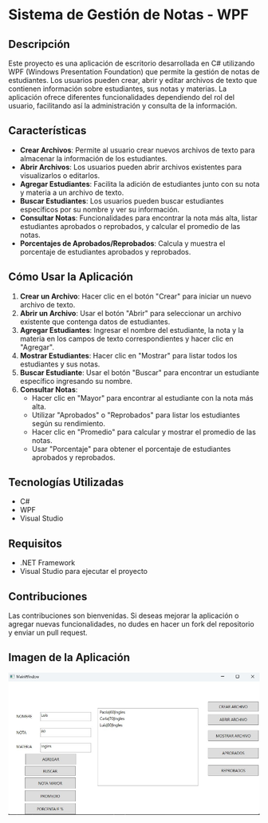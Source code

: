 # **Sistema de Gestión de Notas - WPF**

## **Descripción**
Este proyecto es una aplicación de escritorio desarrollada en C# utilizando WPF (Windows Presentation Foundation) que permite la gestión de notas de estudiantes. Los usuarios pueden crear, abrir y editar archivos de texto que contienen información sobre estudiantes, sus notas y materias. La aplicación ofrece diferentes funcionalidades dependiendo del rol del usuario, facilitando así la administración y consulta de la información.

## **Características**
- **Crear Archivos**: Permite al usuario crear nuevos archivos de texto para almacenar la información de los estudiantes.
- **Abrir Archivos**: Los usuarios pueden abrir archivos existentes para visualizarlos o editarlos.
- **Agregar Estudiantes**: Facilita la adición de estudiantes junto con su nota y materia a un archivo de texto.
- **Buscar Estudiantes**: Los usuarios pueden buscar estudiantes específicos por su nombre y ver su información.
- **Consultar Notas**: Funcionalidades para encontrar la nota más alta, listar estudiantes aprobados o reprobados, y calcular el promedio de las notas.
- **Porcentajes de Aprobados/Reprobados**: Calcula y muestra el porcentaje de estudiantes aprobados y reprobados.

## **Cómo Usar la Aplicación**
1. **Crear un Archivo**: Hacer clic en el botón "Crear" para iniciar un nuevo archivo de texto.
2. **Abrir un Archivo**: Usar el botón "Abrir" para seleccionar un archivo existente que contenga datos de estudiantes.
3. **Agregar Estudiantes**: Ingresar el nombre del estudiante, la nota y la materia en los campos de texto correspondientes y hacer clic en "Agregar".
4. **Mostrar Estudiantes**: Hacer clic en "Mostrar" para listar todos los estudiantes y sus notas.
5. **Buscar Estudiante**: Usar el botón "Buscar" para encontrar un estudiante específico ingresando su nombre.
6. **Consultar Notas**: 
   - Hacer clic en "Mayor" para encontrar al estudiante con la nota más alta.
   - Utilizar "Aprobados" o "Reprobados" para listar los estudiantes según su rendimiento.
   - Hacer clic en "Promedio" para calcular y mostrar el promedio de las notas.
   - Usar "Porcentaje" para obtener el porcentaje de estudiantes aprobados y reprobados.

## **Tecnologías Utilizadas**
- C#
- WPF
- Visual Studio

## **Requisitos**
- .NET Framework
- Visual Studio para ejecutar el proyecto

## **Contribuciones**
Las contribuciones son bienvenidas. Si deseas mejorar la aplicación o agregar nuevas funcionalidades, no dudes en hacer un fork del repositorio y enviar un pull request.

## **Imagen de la Aplicación**
![Captura de Pantalla](1.jpg)
